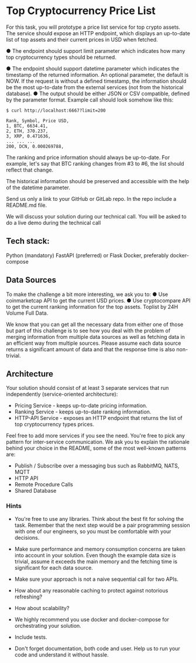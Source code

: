 # Top Cryptocurrency Price List

For this task, you will prototype a price list service for top crypto assets.
The service should expose an HTTP endpoint, which displays an up-to-date list of top assets and their current prices in USD when fetched.

● The endpoint should support limit parameter which indicates how many top cryptocurrency
types should be returned.

● The endpoint should support datetime parameter which indicates the timestamp of the
returned information. An optional parameter, the default is NOW. If the request is without a
defined timestamp, the information should be the most up-to-date from the external
services (not from the historical database).
● The output should be either JSON or CSV compatible, defined by the parameter format.
Example call should look somehow like this:

`$ curl http://localhost:6667?limit=200`

```
Rank, Symbol, Price USD,
1, BTC, 6634.41,
2, ETH, 370.237,
3, XRP, 0.471636,
... ... ...
200, DCN, 0.000269788,
```

The ranking and price information should always be up-to-date. For example, let's say that BTC ranking changes from #3 to #6, the list should reflect that change. 

The historical information should be preserved and accessible with the help of the datetime parameter.

Send us only a link to your GitHub or GitLab repo. In the repo include a README.md file.

We will discuss your solution during our technical call. You will be asked to do a live demo during the technical call 

## Tech stack:
Python (mandatory)
FastAPI (preferred) or Flask
Docker, preferably docker-compose

## Data Sources
To make the challenge a bit more interesting, we ask you to:
● Use coinmarketcap API to get the current USD prices.
● Use cryptocompare API to get the current ranking information for the top assets. Toplist by
24H Volume Full Data.

We know that you can get all the necessary data from either one of those but part of this challenge is to see how you deal with the problem of merging information from multiple data sources as well as fetching data in an efficient way from multiple sources. Please assume each data source returns a significant amount of data and that the response time is also non-trivial.

## Architecture
Your solution should consist of at least 3 separate services that run independently
(service-oriented architecture):

- Pricing Service - keeps up-to-date pricing information.
- Ranking Service - keeps up-to-date ranking information.
- HTTP-API Service - exposes an HTTP endpoint that returns the list of top cryptocurrency
types prices.

Feel free to add more services if you see the need.
You're free to pick any pattern for inter-service communication. We ask you to explain the rationale behind your choice in the README, some of the most well-known patterns are:

- Publish / Subscribe over a messaging bus such as RabbitMQ, NATS, MQTT
- HTTP API
- Remote Procedure Calls
- Shared Database

### Hints
- You're free to use any libraries. Think about the best fit for solving the task. Remember that the next step would be a pair programming session with one of our engineers, so you must
be comfortable with your decisions.

- Make sure performance and memory consumption concerns are taken into account in your
solution. Even though the example data size is trivial, assume it exceeds the main memory
and the fetching time is significant for each data source.
- Make sure your approach is not a naive sequential call for two APIs.
- How about any reasonable caching to protect against notorious refreshing?
- How about scalability?
- We highly recommend you use docker and docker-compose for orchestrating your solution.
- Include tests.
- Don't forget documentation, both code and user. Help us to run your code and understand it
without hassle.
